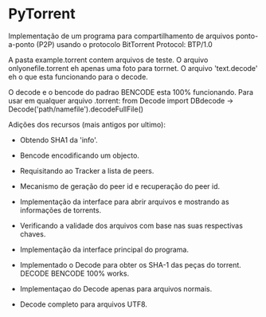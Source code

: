 # PyTorrent

Implementação de um programa para compartilhamento de arquivos ponto-a-ponto (P2P) usando o protocolo BitTorrent Protocol: BTP/1.0

A pasta example.torrent contem arquivos de teste. O arquivo onlyonefile.torrent eh apenas uma foto para torrnet. O arquivo 'text.decode' eh o que esta funcionando para o decode.

O decode e o bencode do padrao BENCODE esta 100% funcionando. Para usar em qualquer arquivo .torrent: from Decode import DBdecode -> Decode('path/namefile').decodeFullFile()

Adições dos recursos (mais antigos por ultimo):

- Obtendo SHA1 da 'info'.

- Bencode encodificando um objecto.

- Requisitando ao Tracker a lista de peers.

- Mecanismo de geração do peer id e recuperação do peer id.

- Implementação da interface para abrir arquivos e mostrando as informações de torrents.

- Verificando a validade dos arquivos com base nas suas respectivas chaves.

- Implementação da interface principal do programa.

- Implementado o Decode para obter os SHA-1 das peças do torrent. DECODE BENCODE 100% works.

- Implementaçao do Decode apenas para arquivos normais.

- Decode completo para arquivos UTF8.
